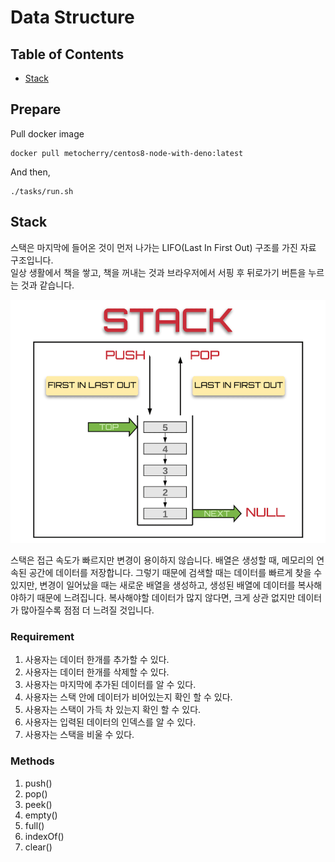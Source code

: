 # Data Structure

## Table of Contents

- [Stack](#stack)

## Prepare

Pull docker image

```shell
docker pull metocherry/centos8-node-with-deno:latest
```

And then,

```shell
./tasks/run.sh
```

## Stack

스택은 마지막에 들어온 것이 먼저 나가는 LIFO(Last In First Out) 구조를 가진 자료 구조입니다.  
일상 생활에서 책을 쌓고, 책을 꺼내는 것과 브라우저에서 서핑 후 뒤로가기 버튼을 누르는 것과 같습니다.

![스택 구조](./imgs/stack.png)

스택은 접근 속도가 빠르지만 변경이 용이하지 않습니다. 배열은 생성할 때, 메모리의 연속된 공간에 데이터를 저장합니다. 그렇기 때문에 검색할 때는 데이터를 빠르게 찾을 수 있지만, 변경이 일어났을 때는 새로운 배열을 생성하고, 생성된 배열에 데이터를 복사해야하기 때문에 느려집니다. 복사해야할 데이터가 많지 않다면, 크게 상관 없지만 데이터가 많아질수록 점점 더 느려질 것입니다.

### Requirement

1. 사용자는 데이터 한개를 추가할 수 있다.
2. 사용자는 데이터 한개를 삭제할 수 있다.
3. 사용자는 마지막에 추가된 데이터를 알 수 있다.
4. 사용자는 스택 안에 데이터가 비어있는지 확인 할 수 있다.
5. 사용자는 스택이 가득 차 있는지 확인 할 수 있다.
6. 사용자는 입력된 데이터의 인덱스를 알 수 있다.
7. 사용자는 스택을 비울 수 있다.

### Methods

1. push()
2. pop()
3. peek()
4. empty()
5. full()
6. indexOf()
7. clear()
